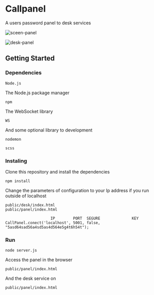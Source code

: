 # Callpanel

A users password panel to desk services

![sceen-panel](https://user-images.githubusercontent.com/16763395/53369197-6efc9480-3929-11e9-8ea8-c9d95d9e3ed4.png)

![desk-panel](https://user-images.githubusercontent.com/16763395/53369309-b1be6c80-3929-11e9-9292-24c0e9f83d36.png)

## Getting Started

### Dependencies

    Node.js
    
 The Node.js package manager
 
    npm 
 
The WebSocket library

    WS

And some optional library to development

    nodemon
  
    scss

### Instaling

Clone this repository and install the dependencies

    npm install

Change the parameters of configuration to your Ip address if you run outside of localhost

    public/desk/index.html
    public/panel/index.html
    
                        IP        PORT  SEGURE              KEY
    CallPanel.conect('localhost', 5001, false, "5asd64sad56a4sd5as4d564e5g4t6h54t");

### Run

    node server.js
    
 Access the panel in the browser
  
    public/panel/index.html
  
 And the desk service on
 
    public/panel/index.html
